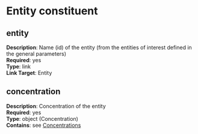 # Entity constituent

## entity 

**Description**: Name (id) of the entity (from the
entities of interest defined in the general parameters) <br/> 
**Required**: yes <br/>
**Type**: link <br/>
**Link Target**: Entity <br/>

## concentration

**Description**: Concentration of the entity <br/> 
**Required**: yes <br/>
**Type**: object (Concentration) <br/>
**Contains**: see [Concentrations](concentration.md)
